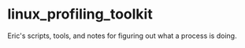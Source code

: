 linux_profiling_toolkit
=======================

Eric's scripts, tools, and notes for figuring out what a process is doing.
